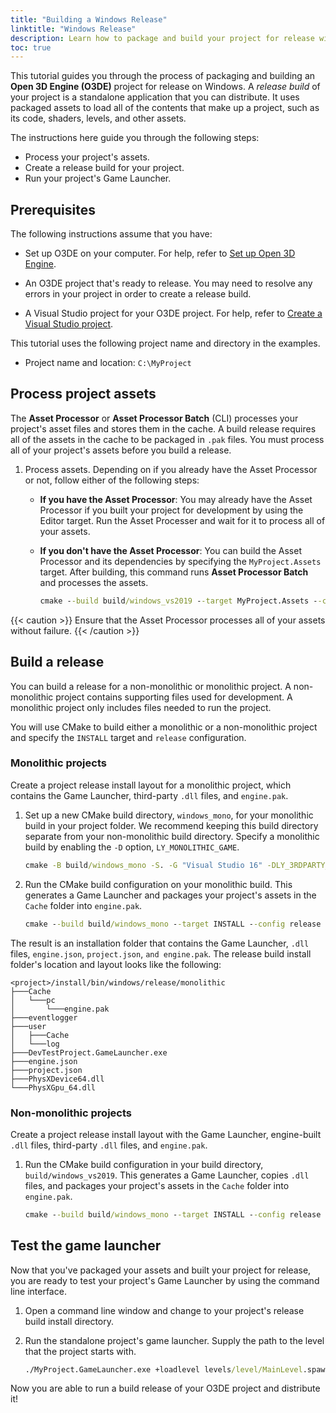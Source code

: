 ```yaml
---
title: "Building a Windows Release"
linktitle: "Windows Release"
description: Learn how to package and build your project for release with Open 3D Engine (O3DE) on Windows. 
toc: true
---
```


This tutorial guides you through the process of packaging and building an **Open 3D Engine (O3DE)** project for release on Windows. A *release build* of your project is a standalone application that you can distribute. It uses packaged assets to load all of the contents that make up a project, such as its code, shaders, levels, and other assets.

The instructions here guide you through the following steps:
- Process your project's assets.
- Create a release build for your project.
- Run your project's Game Launcher.

## Prerequisites

The following instructions assume that you have:

- Set up O3DE on your computer. For help, refer to [Set up Open 3D Engine](\docs\welcome-guide\setup\_index.md).

- An O3DE project that's ready to release. You may need to resolve any errors in your project in order to create a release build.

- A Visual Studio project for your O3DE project. For help, refer to [Create a Visual Studio project](/docs/welcome-guide/create/creating-projects-using-cli/#create-a-visual-studio-project).

This tutorial uses the following project name and directory in the examples.

- Project name and location: `C:\MyProject`


## Process project assets

The **Asset Processor** or **Asset Processor Batch** (CLI) processes your project's asset files and stores them in the cache. A build release requires all of the assets in the cache to be packaged in `.pak` files. You must process all of your project's assets before you build a release.

1. Process assets. Depending on if you already have the Asset Processor or not, follow either of the following steps:
   - **If you have the Asset Processor**: You may already have the Asset Processor if you built your project for development by using the Editor target. Run the Asset Processer and wait for it to process all of your assets.

   - **If you don't have the Asset Processor**: You can build the Asset Processor and its dependencies by specifying the `MyProject.Assets` target. After building, this command runs **Asset Processor Batch** and processes the assets. 


        ```cmd
        cmake --build build/windows_vs2019 --target MyProject.Assets --config profile -- /m
        ```

{{< caution >}} Ensure that the Asset Processor processes all of your assets without failure. {{< /caution >}}

## Build a release

You can build a release for a non-monolithic or monolithic project. A non-monolithic project contains supporting files used for development. A monolithic project only includes files needed to run the project.

You will use CMake to build either a monolithic or a non-monolithic project and specify the `INSTALL` target and `release` configuration.

### Monolithic projects

Create a project release install layout for a monolithic project, which contains the Game Launcher, third-party `.dll` files, and `engine.pak`.

1. Set up a new CMake build directory, `windows_mono`, for your monolithic build in your project folder. We recommend keeping this build directory separate from your non-monolithic build directory. Specify a monolithic build by enabling the `-D` option, `LY_MONOLITHIC_GAME`.

    ```cmd
    cmake -B build/windows_mono -S. -G "Visual Studio 16" -DLY_3RDPARTY_PATH=C:\o3de-packages -DLY_MONOLITHIC_GAME=1
    ```

2. Run the CMake build configuration on your monolithic build. This generates a Game Launcher and packages your project's assets in the `Cache` folder into `engine.pak`.

    ```cmd
    cmake --build build/windows_mono --target INSTALL --config release
    ```

The result is an installation folder that contains the Game Launcher, `.dll` files, `engine.json`, `project.json`, `and engine.pak`. The release build install folder's location and layout looks like the following:

    <project>/install/bin/windows/release/monolithic
    ├───Cache
    │   └───pc
    │       └───engine.pak
    ├───eventlogger
    ├───user
    │   ├───Cache
    │   └───log
    ├───DevTestProject.GameLauncher.exe    
    ├───engine.json
    ├───project.json
    ├───PhysXDevice64.dll
    └───PhysXGpu_64.dll



### Non-monolithic projects

Create a project release install layout with the Game Launcher, engine-built `.dll` files, third-party `.dll` files, and `engine.pak`.

1. Run the CMake build configuration in your build directory, `build/windows_vs2019`. This generates a Game Launcher, copies `.dll` files, and packages your project's assets in the `Cache` folder into `engine.pak`.

    ```cmd
    cmake --build build/windows_mono --target INSTALL --config release
    ```

## Test the game launcher

Now that you've packaged your assets and built your project for release, you are ready to test your project's Game Launcher by using the command line interface.

1. Open a command line window and change to your project's release build install directory.

2. Run the standalone project's game launcher. Supply the path to the level that the project starts with.

    ```cmd
    ./MyProject.GameLauncher.exe +loadlevel levels/level/MainLevel.spawnable
    ```

Now you are able to run a build release of your O3DE project and distribute it!